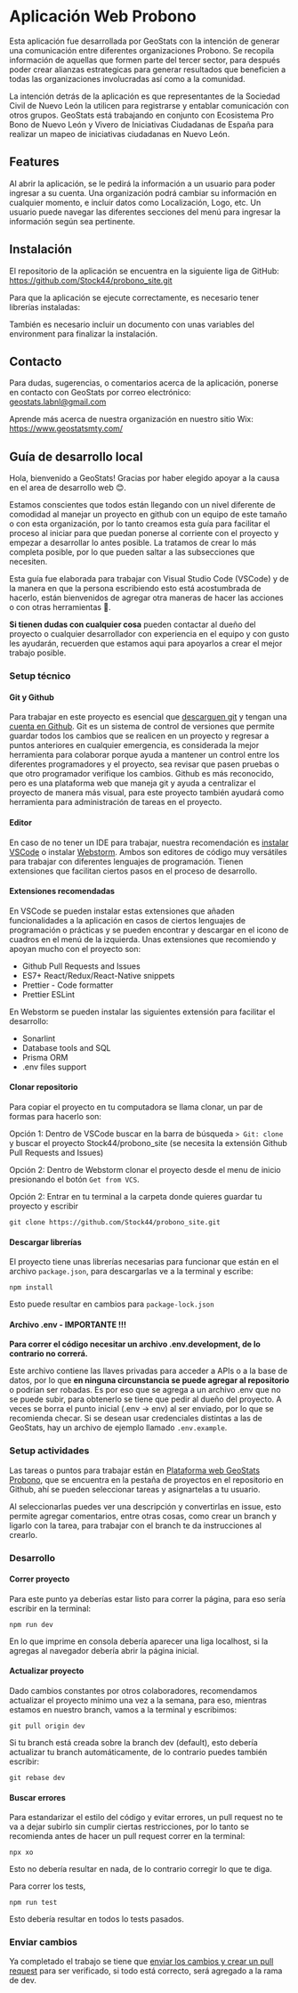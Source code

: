 # Aplicación Web Probono

Esta aplicación fue desarrollada por GeoStats con la intención de generar una comunicación entre diferentes organizaciones Probono. Se recopila información de aquellas que formen parte del tercer sector, para después poder crear alianzas estrategicas para generar resultados que beneficien a todas las organizaciones involucradas así como a la comunidad. 

La intención detrás de la aplicación es que representantes de la Sociedad Civil de Nuevo León la utilicen para registrarse y entablar comunicación con otros grupos. GeoStats está trabajando en conjunto con Ecosistema Pro Bono de Nuevo León y Vivero de Iniciativas Ciudadanas de España para realizar un mapeo de iniciativas ciudadanas en Nuevo León. 

## Features
Al abrir la aplicación, se le pedirá la información a un usuario para poder ingresar a su cuenta. Una organización podrá cambiar su información en cualquier momento, e incluir datos como Localización, Logo, etc. Un usuario puede navegar las diferentes secciones del menú para ingresar la información según sea pertinente. 

## Instalación
El repositorio de la aplicación se encuentra en la siguiente liga de GitHub: https://github.com/Stock44/probono_site.git

Para que la aplicación se ejecute correctamente, es necesario tener librerías instaladas: 

También es necesario incluir un documento con unas variables del environment para finalizar la instalación. 

## Contacto
Para dudas, sugerencias, o comentarios acerca de la aplicación, ponerse en contacto con GeoStats por correo electrónico: geostats.labnl@gmail.com

Aprende más acerca de nuestra organización en nuestro sitio Wix: https://www.geostatsmty.com/

## Guía de desarrollo local

Hola, bienvenido a GeoStats! Gracias por haber elegido apoyar a la causa en el area de desarrollo web 😊.

Estamos conscientes que todos están llegando con un nivel diferente de comodidad al manejar un proyecto en github con un equipo de este tamaño o con esta organización, por lo tanto creamos esta guía para facilitar el proceso al iniciar para que puedan ponerse al corriente con el proyecto y empezar a desarrollar lo antes posible. La tratamos de crear lo más completa posible, por lo que pueden saltar a las subsecciones que necesiten.

Esta guía fue elaborada para trabajar con Visual Studio Code (VSCode) y de la manera en que la persona escribiendo esto está acostumbrada de hacerlo, están bienvenidos de agregar otra maneras de hacer las acciones o con otras herramientas 🙂.

**Si tienen dudas con cualquier cosa** pueden contactar al dueño del proyecto o cualquier desarrollador con experiencia en el equipo y con gusto les ayudarán, recuerden que estamos aqui para apoyarlos a crear el mejor trabajo posible.

### Setup técnico

#### Git y Github

Para trabajar en este proyecto es esencial que [descarguen git](https://git-scm.com/downloads) y tengan una [cuenta en Github](https://github.com/). Git es un sistema de control de versiones que permite guardar todos los cambios que se realicen en un proyecto y regresar a puntos anteriores en cualquier emergencia, es considerada la mejor herramienta para colaborar porque ayuda a mantener un control entre los diferentes programadores y el proyecto, sea revisar que pasen pruebas o que otro programador verifique los cambios. Github es más reconocido, pero es una plataforma web que maneja git y ayuda a centralizar el proyecto de manera más visual, para este proyecto también ayudará como herramienta para administración de tareas en el proyecto.

#### Editor

En caso de no tener un IDE para trabajar, nuestra recomendación es [instalar VSCode](https://code.visualstudio.com/download) o instalar [Webstorm](https://www.jetbrains.com/webstorm/). Ambos son editores de código muy versátiles para trabajar con diferentes lenguajes de programación. Tienen extensiones que facilitan ciertos pasos en el proceso de desarrollo.

#### Extensiones recomendadas

En VSCode se pueden instalar estas extensiones que añaden funcionalidades a la aplicación en casos de ciertos lenguajes de programación o prácticas y se pueden encontrar y descargar en el icono de cuadros en el menú de la izquierda. Unas extensiones que recomiendo y apoyan mucho con el proyecto son:

- Github Pull Requests and Issues
- ES7+ React/Redux/React-Native snippets
- Prettier - Code formatter
- Prettier ESLint

En Webstorm se pueden instalar las siguientes extensión para facilitar el desarrollo:
- Sonarlint
- Database tools and SQL
- Prisma ORM
- .env files support

#### Clonar repositorio

Para copiar el proyecto en tu computadora se llama clonar, un par de formas para hacerlo son:

Opción 1: Dentro de VSCode buscar en la barra de búsqueda `> Git: clone` y buscar el proyecto Stock44/probono_site (se necesita la extensión Github Pull Requests and Issues)

Opción 2: Dentro de Webstorm clonar el proyecto desde el menu de inicio presionando el botón `Get from VCS`.

Opción 2: Entrar en tu terminal a la carpeta donde quieres guardar tu proyecto y escribir

```CLI
git clone https://github.com/Stock44/probono_site.git
```

#### Descargar librerías

El proyecto tiene unas librerías necesarias para funcionar que están en el archivo `package.json`, para descargarlas ve a la terminal y escribe:

```CLI
npm install
```

Esto puede resultar en cambios para `package-lock.json`

#### Archivo .env - IMPORTANTE !!!

**Para correr el código necesitar un archivo .env.development, de lo contrario no correrá.**

Este archivo contiene las llaves privadas para acceder a APIs o a la base de datos, por lo que **en ninguna circunstancia se puede agregar al repositorio** o podrían ser robadas.
Es por eso que se agrega a un archivo .env que no se puede subir, para obtenerlo se tiene que pedir al dueño del proyecto. A veces se borra el punto inicial (.env -> env) al ser enviado, por lo que se recomienda checar.
Si se desean usar credenciales distintas a las de GeoStats, hay un archivo de ejemplo llamado `.env.example`.

### Setup actividades
Las tareas o puntos para trabajar están en [Plataforma web GeoStats Probono](https://github.com/users/Stock44/projects/5), que se encuentra en la pestaña de proyectos en el repositorio en Github, ahí se pueden seleccionar tareas y asignartelas a tu usuario.

Al seleccionarlas puedes ver una descripción y convertirlas en issue, esto permite agregar comentarios, entre otras cosas, como crear un branch y ligarlo con la tarea, para trabajar con el branch te da instrucciones al crearlo.

### Desarrollo

#### Correr proyecto

Para este punto ya deberías estar listo para correr la página, para eso sería escribir en la terminal:

```CLI
npm run dev
```

En lo que imprime en consola debería aparecer una liga localhost, si la agregas al navegador debería abrir la página inicial.

#### Actualizar proyecto

Dado cambios constantes por otros colaboradores, recomendamos actualizar el proyecto mínimo una vez a la semana, para eso, mientras estamos en nuestro branch, vamos a la terminal y escribimos:

```CLI
git pull origin dev
```

Si tu branch está creada sobre la branch dev (default), esto debería actualizar tu branch automáticamente, de lo contrario puedes también escribir:

```CLI
git rebase dev
```

#### Buscar errores

Para estandarizar el estilo del código y evitar errores, un pull request no te va a dejar subirlo sin cumplir ciertas restricciones, por lo tanto se recomienda antes de hacer un pull request correr en la terminal:

```CLI
npx xo
```

Esto no debería resultar en nada, de lo contrario corregir lo que te diga.

Para correr los tests,

```CLI
npm run test
```

Esto debería resultar en todos lo tests pasados.

### Enviar cambios

Ya completado el trabajo se tiene que [enviar los cambios y crear un pull request](https://youtu.be/eLmpKKaQL54?t=163) para ser verificado, si todo está correcto, será agregado a la rama de dev.
